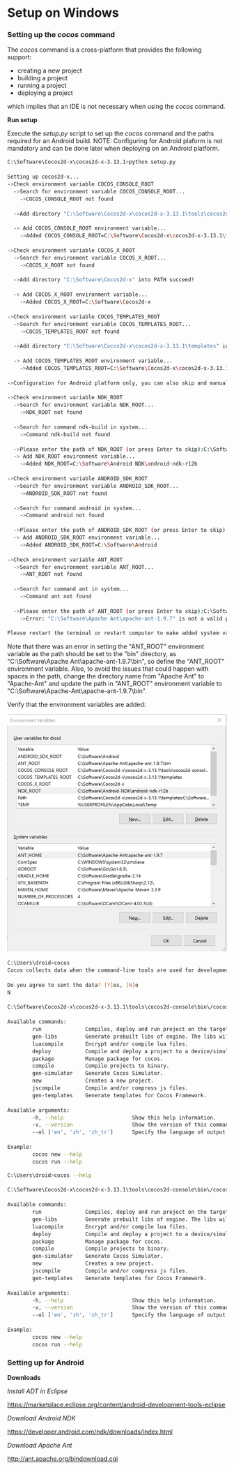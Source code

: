 # Setup on Windows 

### Setting up the *cocos* command

The *cocos* command is a cross-platform that provides the following support:

* creating a new project
* building a project
* running a project
* deploying a project

which implies that an IDE is not necessary when using the *cocos* command.

**Run setup**

Execute the *setup.py* script to set up the *cocos* command and the paths required for an Android build. NOTE: Configuring for Android plaform is not mandatory and can be done later when deploying on an Android platform.

```sh
C:\Software\Cocos2d-x\cocos2d-x-3.13.1>python setup.py

Setting up cocos2d-x...
->Check environment variable COCOS_CONSOLE_ROOT
  ->Search for environment variable COCOS_CONSOLE_ROOT...
    ->COCOS_CONSOLE_ROOT not found

  ->Add directory "C:\Software\Cocos2d-x\cocos2d-x-3.13.1\tools\cocos2d-console\bin" into PATH succeed!

  -> Add COCOS_CONSOLE_ROOT environment variable...
    ->Added COCOS_CONSOLE_ROOT=C:\Software\Cocos2d-x\cocos2d-x-3.13.1\tools\cocos2d-console\bin

->Check environment variable COCOS_X_ROOT
  ->Search for environment variable COCOS_X_ROOT...
    ->COCOS_X_ROOT not found

  ->Add directory "C:\Software\Cocos2d-x" into PATH succeed!

  -> Add COCOS_X_ROOT environment variable...
    ->Added COCOS_X_ROOT=C:\Software\Cocos2d-x

->Check environment variable COCOS_TEMPLATES_ROOT
  ->Search for environment variable COCOS_TEMPLATES_ROOT...
    ->COCOS_TEMPLATES_ROOT not found

  ->Add directory "C:\Software\Cocos2d-x\cocos2d-x-3.13.1\templates" into PATH succeed!

  -> Add COCOS_TEMPLATES_ROOT environment variable...
    ->Added COCOS_TEMPLATES_ROOT=C:\Software\Cocos2d-x\cocos2d-x-3.13.1\templates

->Configuration for Android platform only, you can also skip and manually edit your environment variables

->Check environment variable NDK_ROOT
  ->Search for environment variable NDK_ROOT...
    ->NDK_ROOT not found

  ->Search for command ndk-build in system...
    ->Command ndk-build not found

  ->Please enter the path of NDK_ROOT (or press Enter to skip):C:\Software\Android NDK\android-ndk-r12b
  -> Add NDK_ROOT environment variable...
    ->Added NDK_ROOT=C:\Software\Android NDK\android-ndk-r12b

->Check environment variable ANDROID_SDK_ROOT
  ->Search for environment variable ANDROID_SDK_ROOT...
    ->ANDROID_SDK_ROOT not found

  ->Search for command android in system...
    ->Command android not found

  ->Please enter the path of ANDROID_SDK_ROOT (or press Enter to skip):C:\Software\Android
  -> Add ANDROID_SDK_ROOT environment variable...
    ->Added ANDROID_SDK_ROOT=C:\Software\Android

->Check environment variable ANT_ROOT
  ->Search for environment variable ANT_ROOT...
    ->ANT_ROOT not found

  ->Search for command ant in system...
    ->Command ant not found

  ->Please enter the path of ANT_ROOT (or press Enter to skip):C:\Software\Apache Ant\apache-ant-1.9.7
    ->Error: "C:\Software\Apache Ant\apache-ant-1.9.7" is not a valid path of ANT_ROOT. Ignoring it.

Please restart the terminal or restart computer to make added system variables take effect
```

Note that there was an error in setting the "ANT_ROOT" environment variable as the path should be set to the "bin" directory, as "C:\Software\Apache Ant\apache-ant-1.9.7\bin", so define the "ANT_ROOT" environment variable. Also, to avoid the issues that could happen with spaces in the path, change the directory name from "Apache Ant" to "Apache-Ant" and update the path in "ANT_ROOT" environment variable to "C:\Software\Apache-Ant\apache-ant-1.9.7\bin".

Verify that the environment variables are added:

![](_misc/Environment%20Variables.PNG)

```sh
C:\Users\droid>cocos
Cocos collects data when the command-line tools are used for development. This data is examined in the aggregate only and is used to continually innovate and improve Cocos products. This data is anonymous and includes, but is not limited to, a unique hardware identifier, version number our software and information on which tools and/or services in Cocos products are being used and how they are being used. We take your privacy seriously and we do not share or sell any of this data. You can opt-out from sharing this data with us, but by sharing you help contribute to growth of Cocos.

Do you agree to sent the data? [Y]es, [N]o
N

C:\Software\Cocos2d-x\cocos2d-x-3.13.1\tools\cocos2d-console\bin\/cocos.py 2.1 - cocos console: A command line tool for Cocos2d-x.

Available commands:
        run              Compiles, deploy and run project on the target.
        gen-libs         Generate prebuilt libs of engine. The libs will be placed in 'prebuilt' folder of the engine root path.
        luacompile       Encrypt and/or compile lua files.
        deploy           Compile and deploy a project to a device/simulator.
        package          Manage package for cocos.
        compile          Compile projects to binary.
        gen-simulator    Generate Cocos Simulator.
        new              Creates a new project.
        jscompile        Compile and/or compress js files.
        gen-templates    Generate templates for Cocos Framework.

Available arguments:
        -h, --help                      Show this help information.
        -v, --version                   Show the version of this command tool.
        --ol ['en', 'zh', 'zh_tr']      Specify the language of output messages.

Example:
        cocos new --help
        cocos run --help
```

```sh
C:\Users\droid>cocos --help

C:\Software\Cocos2d-x\cocos2d-x-3.13.1\tools\cocos2d-console\bin\/cocos.py 2.1 - cocos console: A command line tool for Cocos2d-x.

Available commands:
        run              Compiles, deploy and run project on the target.
        gen-libs         Generate prebuilt libs of engine. The libs will be placed in 'prebuilt' folder of the engine root path.
        luacompile       Encrypt and/or compile lua files.
        deploy           Compile and deploy a project to a device/simulator.
        package          Manage package for cocos.
        compile          Compile projects to binary.
        gen-simulator    Generate Cocos Simulator.
        new              Creates a new project.
        jscompile        Compile and/or compress js files.
        gen-templates    Generate templates for Cocos Framework.

Available arguments:
        -h, --help                      Show this help information.
        -v, --version                   Show the version of this command tool.
        --ol ['en', 'zh', 'zh_tr']      Specify the language of output messages.

Example:
        cocos new --help
        cocos run --help
```

### Setting up for Android

**Downloads**

*Install ADT in Eclipse*

https://marketplace.eclipse.org/content/android-development-tools-eclipse

*Download Android NDK*

https://developer.android.com/ndk/downloads/index.html

*Download Apache Ant*

http://ant.apache.org/bindownload.cgi
